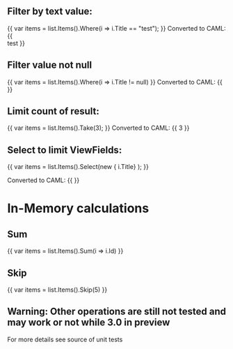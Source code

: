 ## Filter by text value:
{{
var items = list.Items().Where(i => i.Title == "test");
}}
Converted to CAML:
{{
<Where>
  <Eq>     
     <FieldRef  Name=”Title” /> 
     <Value Type=”Text”>test</Value>
  </Eq>
</Where>
}}

## Filter value not null
{{
var items = list.Items().Where(i => i.Title != null)
}}
Converted to CAML:
{{
<Where>
  <IsNotNull>
     <FieldRef Name="Title" />
  </IsNotNull>
</Where>
}}

## Limit count of result:
{{
var items = list.Items().Take(3);
}}
Converted to CAML:
{{
<Query/>
<RowLimit>3<RowLimit>
}}

## Select to limit ViewFields:
{{
var items = list.Items().Select(new { i.Title} );
}}

Converted to CAML:
{{
<Query/>
<ViewFields>
  <FieldRef Name="Title" />
</ViewFields>
}}

# In-Memory calculations
## Sum
{{
var items = list.Items().Sum(i => i.Id)
}}
## Skip
{{
var items = list.Items().Skip(5)
}}

## Warning: Other operations are still not tested and may work or not while 3.0 in preview

For more details see source of unit tests